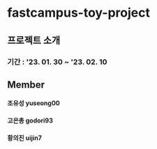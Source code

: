 # fastcampus-toy-project

## 프로젝트 소개

### 기간 : '23. 01. 30 ~ '23. 02. 10

## Member

#### 조유성 yuseong00

#### 고은총 godori93

#### 황의진 uijin7
